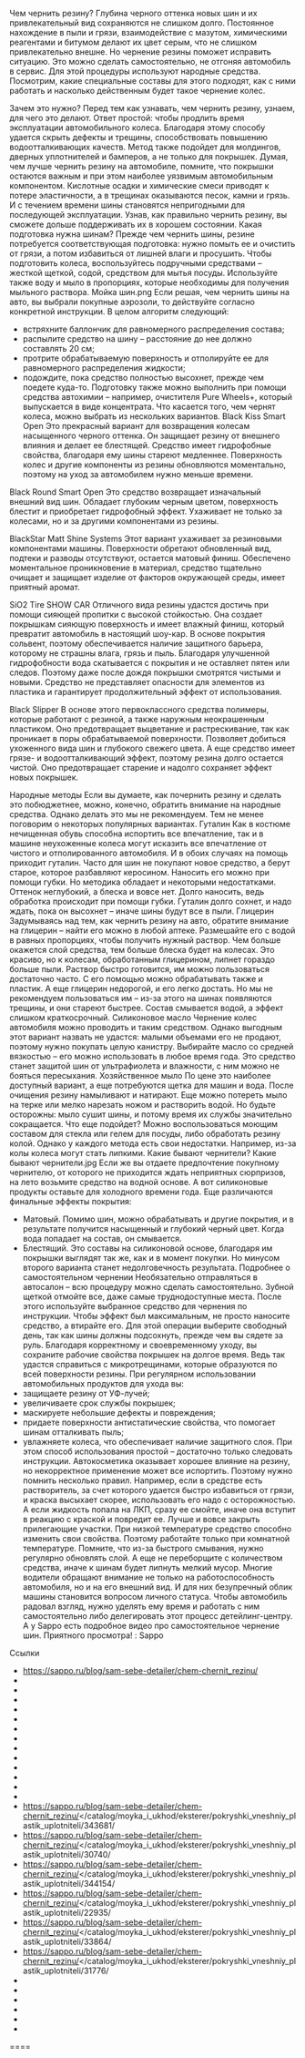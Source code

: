 Чем чернить резину?
Глубина черного оттенка новых шин и их привлекательный вид сохраняются не слишком долго. Постоянное нахождение в пыли и грязи, взаимодействие с мазутом, химическими реагентами и битумом делают их цвет серым, что не слишком привлекательно внешне. Но чернение резины поможет исправить ситуацию. 
Это можно сделать самостоятельно, не отгоняя автомобиль в сервис. Для этой процедуры используют народные средства. Посмотрим, какие специальные составы для этого подходят, как с ними работать и насколько действенным будет такое чернение колес. 

Зачем это нужно?
Перед тем как узнавать, чем чернить резину, узнаем, для чего это делают. Ответ простой: чтобы продлить время эксплуатации автомобильного колеса. Благодаря этому способу удается скрыть дефекты и трещины, способствовать повышению водоотталкивающих качеств. Метод также подойдет для молдингов, дверных уплотнителей и бамперов, а не только для покрышек. 
Думая, чем лучше чернить резину на автомобиле, помните, что покрышки остаются важным и при этом наиболее уязвимым автомобильным компонентом. Кислотные осадки и химические смеси приводят к потере эластичности, а в трещинах оказываются песок, камни и грязь. И с течением времени шины становятся непригодными для последующей эксплуатации. Узнав, как правильно чернить резину, вы сможете дольше поддерживать их в хорошем состоянии. 
Какая подготовка нужна шинам?
Прежде чем чернить шины, резине потребуется соответствующая подготовка: нужно помыть ее и очистить от грязи, а потом избавиться от лишней влаги и просушить. Чтобы подготовить колеса, воспользуйтесь подручными средствами – жесткой щеткой, содой, средством для мытья посуды. Используйте также воду и мыло в пропорциях, которые необходимы для получения мыльного раствора. 
Мойка шин.png
Если решая, чем чернить шины на авто, вы выбрали покупные аэрозоли, то действуйте согласно конкретной инструкции. В целом алгоритм следующий: 
- встряхните баллончик для равномерного распределения состава;
- распылите средство на шину – расстояние до нее должно составлять 20 см;
- протрите обрабатываемую поверхность и отполируйте ее для равномерного распределения жидкости;
- подождите, пока средство полностью высохнет, прежде чем поедете куда-то. 
Подготовку также можно выполнить при помощи средства автохимии – например, очистителя Pure Wheels+, который выпускается в виде концентрата. Что касается того, чем чернят колеса, можно выбрать из нескольких вариантов. 
Black Kiss Smart Open
Это прекрасный вариант для возвращения колесам насыщенного черного оттенка. Он защищает резину от внешнего влияния и делает ее блестящей. Средство имеет гидрофобные свойства, благодаря ему шины стареют медленнее. Поверхность колес и другие компоненты из резины обновляются моментально, поэтому на уход за автомобилем нужно меньше времени. 

Black Round Smart Open
Это средство возвращает изначальный внешний вид шин. Обладает глубоким черным цветом, поверхность блестит и приобретает гидрофобный эффект. Ухаживает не только за колесами, но и за другими компонентами из резины. 

BlackStar Matt Shine Systems
Этот вариант ухаживает за резиновыми компонентами машины. Поверхности обретают обновленный вид, подтеки и разводы отсутствуют, остается матовый финиш. Обеспечено моментальное проникновение в материал, средство тщательно очищает и защищает изделие от факторов окружающей среды, имеет приятный аромат. 

SiO2 Tire SHOW CAR
Отличного вида резины удастся достичь при помощи сияющей пропитки с высокой стойкостью. Она создает покрышкам сияющую поверхность и имеет влажный финиш, который превратит автомобиль в настоящий шоу-кар. В основе покрытия сольвент, поэтому обеспечивается наличие защитного барьера, которому не страшны влага, грязь и пыль. Благодаря улучшенной гидрофобности вода скатывается с покрытия и не оставляет пятен или следов. Поэтому даже после дождя покрышки смотрятся чистыми и новыми. Средство не представляет опасности для элементов из пластика и гарантирует продолжительный эффект от использования. 

Black Slipper
В основе этого первоклассного средства полимеры, которые работают с резиной, а также наружным неокрашенным пластиком. Оно предотвращает выцветание и растрескивание, так как проникает в поры обрабатываемой поверхности. Позволяет добиться ухоженного вида шин и глубокого свежего цвета. А еще средство имеет грязе- и водоотталкивающий эффект, поэтому резина долго остается чистой. Оно предотвращает старение и надолго сохраняет эффект новых покрышек. 

Народные методы
Если вы думаете, как почернить резину и сделать это побюджетнее, можно, конечно, обратить внимание на народные средства. Однако делать это мы не рекомендуем. Тем не менее поговорим о некоторых популярных вариантах. 
Гуталин
Как в костюме нечищенная обувь способна испортить все впечатление, так и в машине неухоженные колеса могут исказить все впечатление от чистого и отполированного автомобиля. И в обоих случаях на помощь приходит гуталин. Часто для шин не покупают новое средство, а берут старое, которое разбавляют керосином. Наносить его можно при помощи губки. 
Но методика обладает и некоторыми недостатками. Оттенок неглубокий, а блеска и вовсе нет. Долго наносить, ведь обработка происходит при помощи губки. Гуталин долго сохнет, и надо ждать, пока он высохнет – иначе шины будут все в пыли. 
Глицерин
Задумываясь над тем, как чернить резину на авто, обратите внимание на глицерин – найти его можно в любой аптеке. Размешайте его с водой в равных пропорциях, чтобы получить нужный раствор. Чем больше окажется слой средства, тем больше блеска будет на колесах. Это красиво, но к колесам, обработанным глицерином, липнет гораздо больше пыли. 
Раствор быстро готовится, им можно пользоваться достаточно часто. С его помощью можно обрабатывать также и пластик. А еще глицерин недорогой, и его легко достать. Но мы не рекомендуем пользоваться им – из-за этого на шинах появляются трещины, и они стареют быстрее. Состав смывается водой, а эффект слишком краткосрочный. 
Силиконовое масло
Чернение колес автомобиля можно проводить и таким средством. Однако выгодным этот вариант назвать не удастся: малыми объемами его не продают, поэтому нужно покупать целую канистру. Выбирайте масло со средней вязкостью – его можно использовать в любое время года. Это средство станет защитой шин от ультрафиолета и влажности, с ним можно не бояться пересыхания. 
Хозяйственное мыло
По цене это наиболее доступный вариант, а еще потребуются щетка для машин и вода. После очищения резину намыливают и натирают. Еще можно потереть мыло на терке или мелко нарезать ножом и растворить водой. Но будьте осторожны: мыло сушит шины, и потому время их службы значительно сокращается. 
Что еще подойдет?
Можно воспользоваться моющим составом для стекла или гелем для посуды, либо обработать резину колой. Однако у каждого метода есть свои недостатки. Например, из-за колы колеса могут стать липкими. 
Какие бывают чернители?
Какие бывают чернители.jpg
Если же вы отдаете предпочтение покупному чернителю, от которого не приходится ждать неприятных сюрпризов, на лето возьмите средство на водной основе. А вот силиконовые продукты оставьте для холодного времени года. Еще различаются финальные эффекты покрытия: 
- Матовый. Помимо шин, можно обрабатывать и другие покрытия, и в результате получится насыщенный и глубокий черный цвет. Когда вода попадает на состав, он смывается.
- Блестящий. Это составы на силиконовой основе, благодаря им покрышки выглядят так же, как и в момент покупки. 
Но минусом второго варианта станет недолговечность результата. 
Подробнее о самостоятельном чернении
Необязательно отправляться в автосалон – всю процедуру можно сделать самостоятельно. Зубной щеткой отмойте все, даже самые труднодоступные места. После этого используйте выбранное средство для чернения по инструкции. Чтобы эффект был максимальным, не просто наносите средство, а втирайте его. Для этой операции выберите свободный день, так как шины должны подсохнуть, прежде чем вы сядете за руль. 
Благодаря корректному и своевременному уходу, вы сохраните рабочие свойства покрышек на долгое время. Ведь так удастся справиться с микротрещинами, которые образуются по всей поверхности резины. При регулярном использовании автомобильных продуктов для ухода вы: 
- защищаете резину от УФ-лучей;
- увеличиваете срок службы покрышек;
- маскируете небольшие дефекты и повреждения;
- придаете поверхности антистатические свойства, что помогает шинам отталкивать пыль;
- увлажняете колеса, что обеспечивает наличие защитного слоя. 
При этом способ использования простой – достаточно только следовать инструкции. Автокосметика оказывает хорошее влияние на резину, но некорректное применение может все испортить. Поэтому нужно помнить несколько правил. 
Например, если в средстве есть растворитель, за счет которого удается быстро избавиться от грязи, и краска высыхает скорее, использовать его надо с осторожностью. А если жидкость попала на ЛКП, сразу ее смойте, иначе она вступит в реакцию с краской и повредит ее. Лучше и вовсе закрыть прилегающие участки. 
При низкой температуре средство способно изменить свои свойства. Поэтому работайте только при комнатной температуре. Помните, что из-за быстрого смывания, нужно регулярно обновлять слой. А еще не переборщите с количеством средства, иначе к шинам будет липнуть мелкий мусор. 
Многие водители обращают внимание не только на работоспособность автомобиля, но и на его внешний вид. И для них безупречный облик машины становится вопросом личного статуса. Чтобы автомобиль радовал взгляд, нужно уделять ему время и работать с ним самостоятельно либо делегировать этот процесс детейлинг-центру. 
А у Sappo есть подробное видео про самостоятельное чернение шин. Приятного просмотра! 
: Sappo

Ссылки
- https://sappo.ru/blog/sam-sebe-detailer/chem-chernit_rezinu/
- 
- 
- 
- 
- 
- 
- 
- 
- 
- 
- 
- 
- 
- https://sappo.ru/blog/sam-sebe-detailer/chem-chernit_rezinu/</catalog/moyka_i_ukhod/eksterer/pokryshki_vneshniy_plastik_uplotniteli/343681/
- https://sappo.ru/blog/sam-sebe-detailer/chem-chernit_rezinu/</catalog/moyka_i_ukhod/eksterer/pokryshki_vneshniy_plastik_uplotniteli/30740/
- https://sappo.ru/blog/sam-sebe-detailer/chem-chernit_rezinu/</catalog/moyka_i_ukhod/eksterer/pokryshki_vneshniy_plastik_uplotniteli/344154/
- https://sappo.ru/blog/sam-sebe-detailer/chem-chernit_rezinu/</catalog/moyka_i_ukhod/eksterer/pokryshki_vneshniy_plastik_uplotniteli/22935/
- https://sappo.ru/blog/sam-sebe-detailer/chem-chernit_rezinu/</catalog/moyka_i_ukhod/eksterer/pokryshki_vneshniy_plastik_uplotniteli/33864/
- https://sappo.ru/blog/sam-sebe-detailer/chem-chernit_rezinu/</catalog/moyka_i_ukhod/eksterer/pokryshki_vneshniy_plastik_uplotniteli/31776/
- 
- 
- 
- 
- 
- 

====